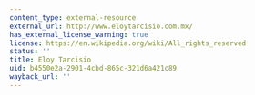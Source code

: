 ```yaml
---
content_type: external-resource
external_url: http://www.eloytarcisio.com.mx/
has_external_license_warning: true
license: https://en.wikipedia.org/wiki/All_rights_reserved
status: ''
title: Eloy Tarcisio
uid: b4550e2a-2901-4cbd-865c-321d6a421c89
wayback_url: ''
---
```

